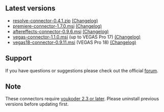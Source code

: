 ## Latest versions
- [resolve-connector-0.4.1.zip](resolve/resolve-connector-0.4.1.zip?raw=true) [(Changelog)](resolve/README.md)
- [premiere-connector-1.7.0.msi](premiere/premiere-connector-1.7.0.msi?raw=true) [(Changelog)](premiere/README.md)
- [aftereffects-connector-0.9.6.msi](aftereffects/aftereffects-connector-0.9.6.msi?raw=true) [(Changelog)](aftereffects/README.md)
- [vegas-connector-1.1.0.msi](vegas/vegas-connector-1.1.0.msi?raw=true) (up to VEGAS Pro 17) [(Changelog)](vegas/README.md)
- [vegas18-connector-0.9.11.msi](vegas/vegas18-connector-0.9.11.msi?raw=true) (VEGAS Pro 18) [(Changelog)](vegas/README.md)

## Support
If you have questions or suggestions please check out the official [forum](https://www.voukoder.org/forum/).

## Note
These connectors require [voukoder 2.3 or later](https://github.com/Vouk/voukoder/releases). Please uninstall previous versions before updating first.
